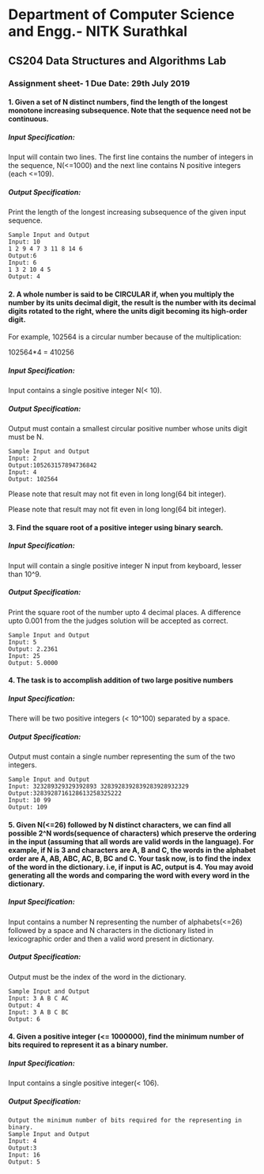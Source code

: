 # Department of Computer Science and Engg.- NITK Surathkal

## CS204 Data Structures and Algorithms Lab

### Assignment sheet- 1  Due Date: 29th July 2019

#### 1. Given a set of N distinct numbers, find the length of the longest monotone increasing subsequence. Note that the sequence need not be continuous.

##### Input Specification:

Input will contain two lines. The first line contains the number of integers in the sequence, N(<=1000) and the next line contains N positive integers (each <=109). 

##### Output Specification:

Print the length of the longest increasing subsequence of the given input sequence. 

```
Sample Input and Output
Input: 10
1 2 9 4 7 3 11 8 14 6
Output:6
Input: 6 
1 3 2 10 4 5
Output: 4
```



#### 2. A whole number is said to be CIRCULAR if, when you multiply the number by its units decimal digit, the result is the number with its decimal digits rotated to the right, where the units digit becoming its high-order digit.

 For example, 102564 is a circular number because of the multiplication:

102564*4 = 410256

##### Input Specification:

Input contains a single positive integer N(< 10). 

##### Output Specification:

Output must contain a smallest circular positive number whose units digit must be N. 

```
Sample Input and Output
Input: 2 
Output:105263157894736842
Input: 4
Output: 102564
```

Please note that result may not fit even in long long(64 bit integer). 

Please note that result may not fit even in long long(64 bit integer). 

#### 3. Find the square root of a positive integer using binary search. 

##### Input Specification:

Input will contain a single positive integer N input from keyboard, lesser than 10^9. 

##### Output Specification:

Print the square root of the number upto 4 decimal places. A difference upto 0.001 from the the judges solution will be accepted as correct. 

```
Sample Input and Output
Input: 5
Output: 2.2361
Input: 25
Output: 5.0000
```



#### 4. The task is to accomplish addition of two large positive numbers 

##### Input Specification:

There will be two positive integers (< 10^100) separated by a space. 

##### Output Specification:

Output must contain a single number representing the sum of the two integers. 

```
Sample Input and Output
Input: 323289329329392893 3283928392839283928932329
Output:3283928716128613258325222
Input: 10 99
Output: 109
```



#### 5. Given N(<=26) followed by N distinct characters, we can find all possible 2^N words(sequence of characters) which preserve the ordering in the input (assuming that all words are valid words in the language). For example, if N is 3 and characters are A, B and C, the words in the alphabet order are A, AB, ABC, AC, B, BC and C. Your task now, is to find the index of the word in the dictionary. i.e, if input is AC, output is 4. You may avoid generating all the words and comparing the word with every word in the dictionary. 

##### Input Specification:

Input contains a number N representing the number of alphabets(<=26) followed by a space and N characters in the dictionary listed in lexicographic order and then a valid word present in dictionary. 

##### Output Specification:

Output must be the index of the word in the dictionary. 

```
Sample Input and Output
Input: 3 A B C AC 
Output: 4
Input: 3 A B C BC
Output: 6
```



#### 4. Given a positive integer (<= 1000000), find the minimum number of bits required to represent it as a binary number. 

##### Input Specification:

Input contains a single positive integer(< 106). 

##### Output Specification:

```
Output the minimum number of bits required for the representing in binary. 
Sample Input and Output
Input: 4
Output:3
Input: 16 
Output: 5
```

